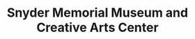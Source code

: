 ---
layout: repo
title: "Snyder Memorial Museum and Creative Arts Center "
id: 25266
permalink: repos/25266/
---
